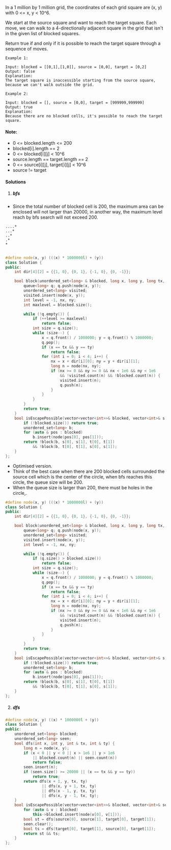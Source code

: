 In a 1 million by 1 million grid, the coordinates of each grid square are (x, y) with 0 <= x, y < 10^6.

We start at the source square and want to reach the target square.  Each move, we can walk to a 4-directionally adjacent square in the grid that isn't in the given list of blocked squares.

Return true if and only if it is possible to reach the target square through a sequence of moves.

 

```
Example 1:

Input: blocked = [[0,1],[1,0]], source = [0,0], target = [0,2]
Output: false
Explanation: 
The target square is inaccessible starting from the source square, because we can't walk outside the grid.

Example 2:

Input: blocked = [], source = [0,0], target = [999999,999999]
Output: true
Explanation: 
Because there are no blocked cells, it's possible to reach the target square.
```
 

#### Note:

-    0 <= blocked.length <= 200
-    blocked[i].length == 2
-    0 <= blocked[i][j] < 10^6
-    source.length == target.length == 2
-    0 <= source[i][j], target[i][j] < 10^6
-    source != target


#### Solutions

1. ##### bfs

- Since the total number of blocked cell is 200, the maximum area can be enclosed will not larger than 20000, in another way, the maximum level reach by bfs search will not exceed 200.

```
....*
...*
..*
.*
*
```


```c++

#define node(x, y) (((x) * 1000000l) + (y))
class Solution {
public:
    int dir[4][2] = {{1, 0}, {0, 1}, {-1, 0}, {0, -1}};

    bool block(unordered_set<long> & blocked, long x, long y, long tx, long ty) {
        queue<long> q; q.push(node(x, y));
        unordered_set<long> visited;
        visited.insert(node(x, y));
        int level = -1, nx, ny;
        int maxlevel = blocked.size();

        while (!q.empty()) {
            if (++level >= maxlevel)
                return false;
            int size = q.size();
            while (size--) {
                x = q.front() / 1000000; y = q.front() % 1000000;
                q.pop();
                if (x == tx && y == ty)
                    return false;
                for (int i = 0; i < 4; i++) {
                    nx = x + dir[i][0]; ny = y + dir[i][1];
                    long n = node(nx, ny);
                    if (nx >= 0 && ny >= 0 && nx < 1e6 && ny < 1e6
                        && !visited.count(n) && !blocked.count(n)) {
                        visited.insert(n);
                        q.push(n);
                    }
                }
            }
        }
        return true;
    }
    bool isEscapePossible(vector<vector<int>>& blocked, vector<int>& s, vector<int>& t) {
        if (!blocked.size()) return true;
        unordered_set<long> b;
        for (auto & pos : blocked)
            b.insert(node(pos[0], pos[1]));
        return !block(b, s[0], s[1], t[0], t[1])
            && !block(b, t[0], t[1], s[0], s[1]);
    }
};
```


- Optimised version.
- Think of the best case when there are 200 blocked cells surrounded the source cell which is the center of the circle, when bfs reaches this circle, the queue size will be 200.
- When the queue size is larger than 200, there must be holes in the circle,.

```c++
#define node(x, y) (((x) * 1000000l) + (y))
class Solution {
public:
    int dir[4][2] = {{1, 0}, {0, 1}, {-1, 0}, {0, -1}};

    bool block(unordered_set<long> & blocked, long x, long y, long tx, long ty) {
        queue<long> q; q.push(node(x, y));
        unordered_set<long> visited;
        visited.insert(node(x, y));
        int level = -1, nx, ny;

        while (!q.empty()) {
            if (q.size() > blocked.size())
                return false;
            int size = q.size();
            while (size--) {
                x = q.front() / 1000000; y = q.front() % 1000000;
                q.pop();
                if (x == tx && y == ty)
                    return false;
                for (int i = 0; i < 4; i++) {
                    nx = x + dir[i][0]; ny = y + dir[i][1];
                    long n = node(nx, ny);
                    if (nx >= 0 && ny >= 0 && nx < 1e6 && ny < 1e6
                        && !visited.count(n) && !blocked.count(n)) {
                        visited.insert(n);
                        q.push(n);
                    }
                }
            }
        }
        return true;
    }
    bool isEscapePossible(vector<vector<int>>& blocked, vector<int>& s, vector<int>& t) {
        if (!blocked.size()) return true;
        unordered_set<long> b;
        for (auto & pos : blocked)
            b.insert(node(pos[0], pos[1]));
        return !block(b, s[0], s[1], t[0], t[1])
            && !block(b, t[0], t[1], s[0], s[1]);
    }
};
```

2. ##### dfs

```c++
#define node(x, y) ((x) * 1000000l + (y))
class Solution {
public:
    unordered_set<long> blocked;
    unordered_set<long> seen;
    bool dfs(int x, int y, int & tx, int & ty) {
        long n = node(x, y);
        if (x < 0 || y < 0 || x > 1e6 || y > 1e6 
            || blocked.count(n) || seen.count(n))
            return false;
        seen.insert(n);
        if (seen.size() >= 20000 || (x == tx && y == ty))
            return true;
        return dfs(x + 1, y, tx, ty)
                || dfs(x, y + 1, tx, ty)
                || dfs(x - 1, y, tx, ty)
                || dfs(x, y - 1, tx, ty);
    }
    bool isEscapePossible(vector<vector<int>>& blocked, vector<int>& source, vector<int>& target) {
        for (auto & v : blocked)
            this->blocked.insert(node(v[0], v[1]));
        bool st = dfs(source[0], source[1], target[0], target[1]);
        seen.clear();
        bool ts = dfs(target[0], target[1], source[0], target[1]);
        return st && ts;
    }
};
```
